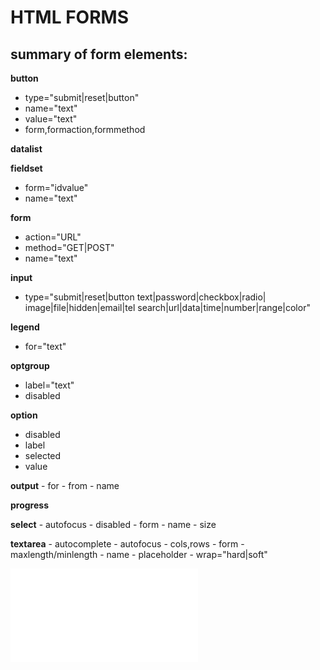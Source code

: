 # HTML FORMS

## summary of form elements: 

**button**
 - type="submit|reset|button"
 - name="text"
 - value="text"
 - form,formaction,formmethod


 **datalist**

 **fieldset**
  - form="idvalue"
  - name="text"

  **form**
   - action="URL"
   - method="GET|POST"
   - name="text"

  **input**
   - type="submit|reset|button
   		   text|password|checkbox|radio|
   		   image|file|hidden|email|tel
   		   search|url|data|time|number|range|color"

  **legend**
   - for="text"

  **optgroup**
   - label="text"
   - disabled

   **option**
   - disabled
   - label
   - selected
   - value

   **output**
    - for
    - from
    - name

   **progress**

   **select**
    - autofocus
    - disabled
    - form
    - name
    - size

   **textarea**
    - autocomplete
    - autofocus
    - cols,rows
    - form
    - maxlength/minlength
    - name
    - placeholder
    - wrap="hard|soft"


![example](pizza_final.html)
